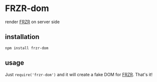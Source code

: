 # FRZR-dom
render [FRZR](https://frzr.js.org) on server side

## installation
```
npm install frzr-dom
```

## usage
Just `require('frzr-dom')` and it will create a fake DOM for [FRZR](https://frzr.js.org). That's it!
